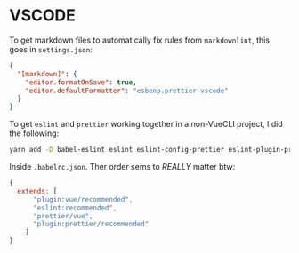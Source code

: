 # VSCODE

To get markdown files to automatically fix rules from `markdownlint`,
this goes in `settings.json`:

```json
{
  "[markdown]": {
    "editor.formatOnSave": true,
    "editor.defaultFormatter": "esbenp.prettier-vscode"
  }
}
```

To get `eslint` and `prettier` working together in a non-VueCLI project, I did the following:

```bash
yarn add -D babel-eslint eslint eslint-config-prettier eslint-plugin-prettier eslint-plugin-vue prettier vue-eslint-parser
```

Inside `.babelrc.json`. Ther order sems to _REALLY_ matter btw:

```js
{
  extends: [
      "plugin:vue/recommended",
      "eslint:recommended",
      "prettier/vue",
      "plugin:prettier/recommended"
    ]
}
```

